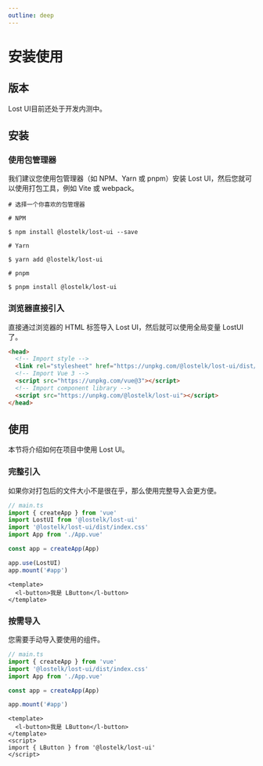 ```yaml
---
outline: deep
---
```


# 安装使用

## 版本

Lost UI目前还处于开发内测中。

## 安装

### 使用包管理器

我们建议您使用包管理器（如 NPM、Yarn 或 pnpm）安装 Lost UI，然后您就可以使用打包工具，例如 Vite 或 webpack。

```shell
# 选择一个你喜欢的包管理器

# NPM

$ npm install @lostelk/lost-ui --save

# Yarn

$ yarn add @lostelk/lost-ui

# pnpm

$ pnpm install @lostelk/lost-ui
```

### 浏览器直接引入

直接通过浏览器的 HTML 标签导入 Lost UI，然后就可以使用全局变量 LostUI 了。

```html
<head>
  <!-- Import style -->
  <link rel="stylesheet" href="https://unpkg.com/@lostelk/lost-ui/dist/index.css" />
  <!-- Import Vue 3 -->
  <script src="https://unpkg.com/vue@3"></script>
  <!-- Import component library -->
  <script src="https://unpkg.com/@lostelk/lost-ui"></script>
</head>
```

## 使用

本节将介绍如何在项目中使用 Lost UI。

### 完整引入

如果你对打包后的文件大小不是很在乎，那么使用完整导入会更方便。

```ts
// main.ts
import { createApp } from 'vue'
import LostUI from '@lostelk/lost-ui'
import '@lostelk/lost-ui/dist/index.css'
import App from './App.vue'

const app = createApp(App)

app.use(LostUI)
app.mount('#app')
```

```vue
<template>
  <l-button>我是 LButton</l-button>
</template>
```

### 按需导入

您需要手动导入要使用的组件。

```ts
// main.ts
import { createApp } from 'vue'
import '@lostelk/lost-ui/dist/index.css'
import App from './App.vue'

const app = createApp(App)

app.mount('#app')
```

```vue
<template>
  <l-button>我是 LButton</l-button>
</template>
<script>
import { LButton } from '@lostelk/lost-ui'
</script>
```
